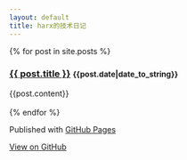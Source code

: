 ```yaml
---
layout: default
title: harx的技术日记
---
```


{% for post in site.posts %}
	<div class="jumbotron">
		<h3><a href="{{ post.url }}">{{ post.title }}</a>  <small>{{post.date|date_to_string}}</small></h3>
		{{post.content}}
	</div>	
{% endfor %}

<!-- FOOTER  -->
<div id="footer_wrap" class="outer">
	<footer class="inner">
		<p>Published with <a href="http://pages.github.com">GitHub Pages</a></p>
		<a id="forkme_banner" href="https://github.com/Harx">View on GitHub</a>
	</footer>
</div>
